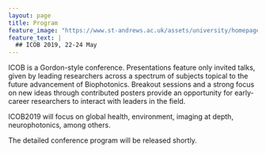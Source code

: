 ```yaml
---
layout: page
title: Program
feature_image: "https://www.st-andrews.ac.uk/assets/university/homepage/images/hero-banner/st-andrews-hero-banner-sep-2018.jpg"
feature_text: |
  ## ICOB 2019, 22-24 May
---
```


ICOB is a Gordon-style conference. Presentations feature only invited talks, given by leading researchers across a spectrum of subjects topical to the future advancement of Biophotonics. Breakout sessions and a strong focus on new ideas through contributed posters provide an opportunity for early-career researchers to interact with leaders in the field. 

ICOB2019 will focus on global health, environment, imaging at depth, neurophotonics, among others.  

The detailed conference program will be released shortly.
